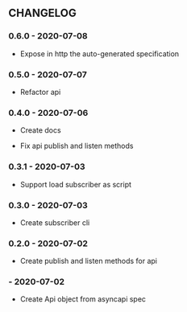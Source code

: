 ## CHANGELOG

### 0.6.0 - 2020-07-08

 - Expose in http the auto-generated specification

### 0.5.0 - 2020-07-07

 - Refactor api

### 0.4.0 - 2020-07-06

 - Create docs

 - Fix api publish and listen methods

### 0.3.1 - 2020-07-03

 - Support load subscriber as script

### 0.3.0 - 2020-07-03

 - Create subscriber cli

### 0.2.0 - 2020-07-02

 - Create publish and listen methods for api

###  - 2020-07-02

 - Create Api object from asyncapi spec
